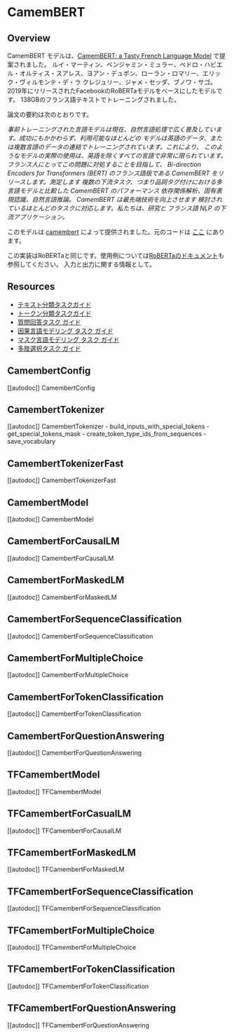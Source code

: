 <!--Copyright 2020 The HuggingFace Team. All rights reserved.

Licensed under the Apache License, Version 2.0 (the "License"); you may not use this file except in compliance with
the License. You may obtain a copy of the License at

http://www.apache.org/licenses/LICENSE-2.0

Unless required by applicable law or agreed to in writing, software distributed under the License is distributed on
an "AS IS" BASIS, WITHOUT WARRANTIES OR CONDITIONS OF ANY KIND, either express or implied. See the License for the
specific language governing permissions and limitations under the License.

⚠️ Note that this file is in Markdown but contain specific syntax for our doc-builder (similar to MDX) that may not be
rendered properly in your Markdown viewer.

-->

# CamemBERT

## Overview

CamemBERT モデルは、[CamemBERT: a Tasty French Language Model](https://arxiv.org/abs/1911.03894) で提案されました。
ルイ・マーティン、ベンジャミン・ミュラー、ペドロ・ハビエル・オルティス・スアレス、ヨアン・デュポン、ローラン・ロマリー、エリック・ヴィルモンテ・デ・ラ
クレジュリー、ジャメ・セッダ、ブノワ・サゴ。 2019年にリリースされたFacebookのRoBERTaモデルをベースにしたモデルです。
138GBのフランス語テキストでトレーニングされました。

論文の要約は次のとおりです。

*事前トレーニングされた言語モデルは現在、自然言語処理で広く普及しています。成功にもかかわらず、利用可能なほとんどの
モデルは英語のデータ、または複数言語のデータの連結でトレーニングされています。これにより、
このようなモデルの実際の使用は、英語を除くすべての言語で非常に限られています。フランス人にとってこの問題に対処することを目指して、
Bi-direction Encoders for Transformers (BERT) のフランス語版である CamemBERT をリリースします。測定します
複数の下流タスク、つまり品詞タグ付けにおける多言語モデルと比較した CamemBERT のパフォーマンス
依存関係解析、固有表現認識、自然言語推論。 CamemBERT は最先端技術を向上させます
検討されているほとんどのタスクに対応します。私たちは、研究と
フランス語 NLP の下流アプリケーション。*

このモデルは [camembert](https://huggingface.co/camembert) によって提供されました。元のコードは [ここ](https://camembert-model.fr/) にあります。


<Tip>

この実装はRoBERTaと同じです。使用例については[RoBERTaのドキュメント](roberta)も参照してください。
入力と出力に関する情報として。

</Tip>

## Resources

- [テキスト分類タスクガイド](../tasks/sequence_classification)
- [トークン分類タスクガイド](../tasks/token_classification)
- [質問回答タスク ガイド](../tasks/question_answering)
- [因果言語モデリング タスク ガイド](../tasks/language_modeling)
- [マスク言語モデリング タスク ガイド](../tasks/masked_language_modeling)
- [多肢選択タスク ガイド](../tasks/multiple_choice)

## CamembertConfig

[[autodoc]] CamembertConfig

## CamembertTokenizer

[[autodoc]] CamembertTokenizer
    - build_inputs_with_special_tokens
    - get_special_tokens_mask
    - create_token_type_ids_from_sequences
    - save_vocabulary

## CamembertTokenizerFast

[[autodoc]] CamembertTokenizerFast

<frameworkcontent>
<pt>

## CamembertModel

[[autodoc]] CamembertModel

## CamembertForCausalLM

[[autodoc]] CamembertForCausalLM

## CamembertForMaskedLM

[[autodoc]] CamembertForMaskedLM

## CamembertForSequenceClassification

[[autodoc]] CamembertForSequenceClassification

## CamembertForMultipleChoice

[[autodoc]] CamembertForMultipleChoice

## CamembertForTokenClassification

[[autodoc]] CamembertForTokenClassification

## CamembertForQuestionAnswering

[[autodoc]] CamembertForQuestionAnswering

</pt>
<tf>

## TFCamembertModel

[[autodoc]] TFCamembertModel

## TFCamembertForCasualLM

[[autodoc]] TFCamembertForCausalLM

## TFCamembertForMaskedLM

[[autodoc]] TFCamembertForMaskedLM

## TFCamembertForSequenceClassification

[[autodoc]] TFCamembertForSequenceClassification

## TFCamembertForMultipleChoice

[[autodoc]] TFCamembertForMultipleChoice

## TFCamembertForTokenClassification

[[autodoc]] TFCamembertForTokenClassification

## TFCamembertForQuestionAnswering

[[autodoc]] TFCamembertForQuestionAnswering

</tf>
</frameworkcontent>
